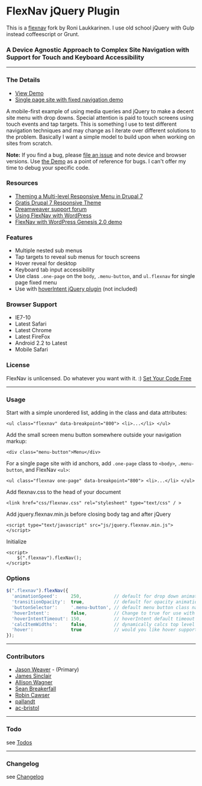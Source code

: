 # FlexNav jQuery Plugin

This is a [flexnav](https://github.com/indyplanets/flexnav) fork by Roni Laukkarinen. I use old school jQuery with Gulp instead coffeescript or Grunt.

### A Device Agnostic Approach to Complex Site Navigation with Support for Touch and Keyboard Accessibility

* * *
### The Details

* [View Demo](http://jasonweaver.name/lab/flexiblenavigation/)
* [Single page site with fixed navigation demo](http://jasonweaver.name/lab/flexiblenavigation/single-page-pattern.html)

A mobile-first example of using media queries and jQuery to make a decent site menu with drop downs. Special attention is paid to touch screens using touch events and tap targets. This is something I use to test different navigation techniques and may change as I iterate over different solutions to the problem. Basically I want a simple model to build upon when working on sites from scratch.

**Note:** If you find a bug, please [file an issue](https://github.com/indyplanets/flexnav/issues) and note device and browser versions. Use [the Demo](http://jasonweaver.name/lab/flexiblenavigation/) as a point of reference for bugs. I can't offer my time to debug your specific code.

### Resources
* [Theming a Multi-level Responsive Menu in Drupal 7](http://highrockmedia.com/blog/theming-multi-level-responsive-menu-drupal-7)
* [Gratis Drupal 7 Responsive Theme](http://gratis.themehuis.com/)
* [Dreamweaver support forum](http://forums.adobe.com/message/5811244)
* [Using FlexNav with WordPress](http://wordpress.stackexchange.com/questions/101021/using-flexnav-with-wordpress)
* [FlexNav with WordPress Genesis 2.0 demo](http://bradpotter.com/themes/genesis20flex/)

### Features
* Multiple nested sub menus
* Tap targets to reveal sub menus for touch screens
* Hover reveal for desktop
* Keyboard tab input accessibility
* Use class `.one-page` on the `body`, `.menu-button`, and `ul.flexnav` for single page fixed menu
* Use with [hoverIntent jQuery plugin](http://cherne.net/brian/resources/jquery.hoverIntent.html) (not included)

### Browser Support
* IE7-10
* Latest Safari
* Latest Chrome
* Latest FireFox
* Android 2.2 to Latest
* Mobile Safari

### License
FlexNav is unlicensed. Do whatever you want with it. :) [Set Your Code Free](http://unlicense.org/)

* * *
### Usage

Start with a simple unordered list, adding in the class and data attributes:
```xhtml
<ul class="flexnav" data-breakpoint="800"> <li>...</li> </ul>
```
Add the small screen menu button somewhere outside your navigation markup:
```xhtml
<div class="menu-button">Menu</div>
```		
For a single page site with id anchors, add `.one-page` class to `<body>`, `.menu-button`, and FlexNav `<ul>`:
```xhtml
<ul class="flexnav one-page" data-breakpoint="800"> <li>...</li> </ul>	
```								
Add flexnav.css to the head of your document
```xhtml		
<link href="css/flexnav.css" rel="stylesheet" type="text/css" / >
```		
Add jquery.flexnav.min.js before closing body tag and after jQuery
```xhtml		
<script type="text/javascript" src="js/jquery.flexnav.min.js"></script>
```		
Initialize
```xhtml
<script>
	$(".flexnav").flexNav();
</script>
```

### Options
```js
$(".flexnav").flexNav({
  'animationSpeed':     250,            // default for drop down animation speed
  'transitionOpacity':  true,           // default for opacity animation
  'buttonSelector':     '.menu-button', // default menu button class name
  'hoverIntent':        false,          // Change to true for use with hoverIntent plugin
  'hoverIntentTimeout': 150,            // hoverIntent default timeout
  'calcItemWidths':     false,          // dynamically calcs top level nav item widths
  'hover':              true            // would you like hover support?  	  
});
```	

* * *
### Contributors
* [Jason Weaver](http://jasonweaver.name) - (Primary)
* [James Sinclair](https://github.com/jrsinclair)
* [Allison Wagner](https://github.com/alliwagner)
* [Sean Breakerfall](https://github.com/breakerfall)
* [Robin Cawser](https://github.com/robcaw)
* [pallandt](https://github.com/pallandt)
* [ac-bristol](https://github.com/ac-bristol)

* * *		
### Todo

see [Todos](https://github.com/indyplanets/flexnav/wiki/Todos)

* * *
### Changelog

see [Changelog](https://github.com/indyplanets/flexnav/wiki/Changelog)

